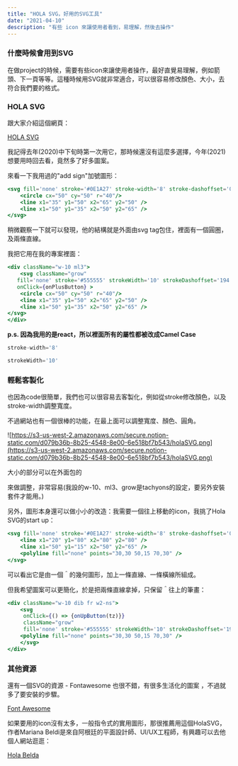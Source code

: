 ```yaml
---
title: "HOLA SVG，好用的SVG工具"
date: "2021-04-10"
description: "有些 icon 來讓使用者看到，易理解，然後去操作"
---
```


### 什麼時候會用到SVG

在做project的時候，需要有些icon來讓使用者操作，最好直覺易理解，例如箭頭、下一頁等等。這種時候用SVG就非常適合，可以很容易修改顏色、大小，去符合我們要的格式。

### HOLA SVG

跟大家介紹這個網頁：

[HOLA SVG](https://holasvg.com/icons/)

我記得去年(2020)中下旬時第一次用它，那時候還沒有這麼多選擇，今年(2021)想要用時回去看，竟然多了好多圖案。

來看一下我用過的"add sign"加號圖形：

```jsx
<svg fill='none' stroke='#0E1A27' stroke-width='8' stroke-dashoffset='0' stroke-dasharray='0' stroke-linecap='round' stroke-linejoin='round' xmlns='http://www.w3.org/2000/svg' viewBox='0 0 100 100'>
	<circle cx="50" cy="50" r="40"/> 
	<line x1="35" y1="50" x2="65" y2="50" /> 
	<line x1="50" y1="35" x2="50" y2="65" />
</svg>
```

稍微觀察一下就可以發現，他的結構就是外面由svg tag包住，裡面有一個圓圈，及兩條直線。

我把它用在我的專案裡面：

```jsx {6}
<div className="w-10 ml3">
	<svg className="grow"
   fill='none' stroke='#555555' strokeWidth='10' strokeDashoffset='194' strokeDasharray='0' strokeLinecap='round' strokeLinejoin='round' xmlns='http://www.w3.org/2000/svg' viewBox='0 0 100 100'
   onClick={onPlusButton} >
	<circle cx="50" cy="50" r="40"/> 
	<line x1="35" y1="50" x2="65" y2="50" /> 
	<line x1="50" y1="35" x2="50" y2="65" />
</svg>
</div>
```

**p.s. 因為我用的是react，所以裡面所有的屬性都被改成Camel Case**

```jsx
stroke-width='8'

strokeWidth='10'
```


### 輕鬆客製化

也因為code很簡單，我們也可以很容易去客製化，例如從stroke修改顏色，以及stroke-width調整寬度。

不過網站也有一個很棒的功能，在最上面可以調整寬度、顏色、圓角。

![https://s3-us-west-2.amazonaws.com/secure.notion-static.com/d079b36b-8b25-4548-8e00-6e518bf7b543/holaSVG.png](https://s3-us-west-2.amazonaws.com/secure.notion-static.com/d079b36b-8b25-4548-8e00-6e518bf7b543/holaSVG.png)

大小的部分可以在外面包的<div>來做調整，非常容易(我設的w-10、ml3、grow是tachyons的設定，要另外安裝套件才能用。)

另外，圖形本身還可以做小小的改造：我需要一個往上移動的icon，我挑了Hola SVG的start up：

```jsx
<svg fill='none' stroke='#0E1A27' stroke-width='8' stroke-dashoffset='0' stroke-dasharray='0' stroke-linecap='round' stroke-linejoin='round' xmlns='http://www.w3.org/2000/svg' viewBox='0 0 100 100'>
	<line x1="20" y1="80" x2="80" y2="80" />
	<line x1="50" y1="15" x2="50" y2="65" />
	<polyline fill="none" points="30,30 50,15 70,30" />
</svg>
```

可以看出它是由一個＾的幾何圖形，加上一條直線、一條橫線所組成。

但我希望圖案可以更簡化，於是把兩條直線拿掉，只保留＾往上的筆畫：

```jsx
<div className="w-10 dib fr w2-ns">
	<svg 
	 onClick={() => {onUpButton(tz)}}
	 className="grow"
	 fill='none' stroke='#555555' strokeWidth='10' strokeDashoffset='194' strokeDasharray='0' strokeLinecap='round' strokeLinejoin='round' xmlns='http://www.w3.org/2000/svg' viewBox='0 0 100 100'>
	<polyline fill="none" points="30,30 50,15 70,30" />
	</svg>
</div>
```
### 其他資源

還有一個SVG的資源 - Fontawesome 也很不錯，有很多生活化的圖案 ，不過就多了要安裝的步驟。

[Font Awesome](https://fontawesome.com/icons?d=gallery&p=2&q=up)

如果要用的icon沒有太多，一般指令式的實用圖形，那很推薦用這個HolaSVG，作者Mariana Beldi是來自阿根廷的平面設計師、UI/UX工程師，有興趣可以去他個人網站逛逛：

[Hola Belda](https://www.holabelda.com/)